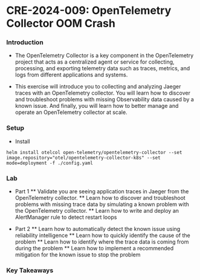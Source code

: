 # CRE-2024-009: OpenTelemetry Collector OOM Crash

### Introduction

* The OpenTelemetry Collector is a key component in the OpenTelemetry project that acts as a centralized agent or service for collecting, processing, and exporting telemetry data such as traces, metrics, and logs from different applications and systems.

* This exercise will introduce you to collecting and analyzing Jaeger traces with an OpenTelemetry collector. You will learn how to discover and troubleshoot problems with missing Observability data caused by a known issue. And finally, you will learn how to better manage and operate an OpenTelemetry collector at scale.

### Setup

* Install 

```
helm install otelcol open-telemetry/opentelemetry-collector --set image.repository="otel/opentelemetry-collector-k8s" --set mode=deployment -f ./config.yaml
```

### Lab

* Part 1
** Validate you are seeing application traces in Jaeger from the OpenTelemetry collector.
** Learn how to discover and troubleshoot problems with missing trace data by simulating a known problem with the OpenTelemetry collector.
** Learn how to write and deploy an AlertManager rule to detect restart loops

* Part 2
** Learn how to automatically detect the known issue using reliability intelligence
** Learn how to quickly identify the cause of the problem 
** Learn how to identify where the trace data is coming from during the problem
** Learn how to implement a recommended mitigation for the known issue to stop the problem

### Key Takeaways
